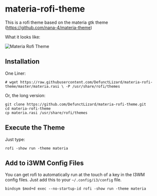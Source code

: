 # materia-rofi-theme
This is a rofi theme based on the materia gtk theme (https://github.com/nana-4/materia-theme)

What it looks like:

![Materia Rofi Theme](https://i.imgur.com/V4DQyiE.png)

## Installation

One Liner:

```
# wget https://raw.githubusercontent.com/DefunctLizard/materia-rofi-theme/master/materia.rasi \ -P /usr/share/rofi/themes
```

Or, the long version:

```
git clone https://github.com/DefunctLizard/materia-rofi-theme.git
cd materia-rofi-theme
cp materia.rasi /usr/share/rofi/themes
```

## Execute the Theme

Just type:
```
rofi -show run -theme materia
```

## Add to i3WM Config Files

You can get rofi to automatically run at the touch of a key in the I3WM config files. Just add this to your `~/.config/i3/config` file.

```
bindsym $mod+d exec --no-startup-id rofi -show run -theme materia
```
